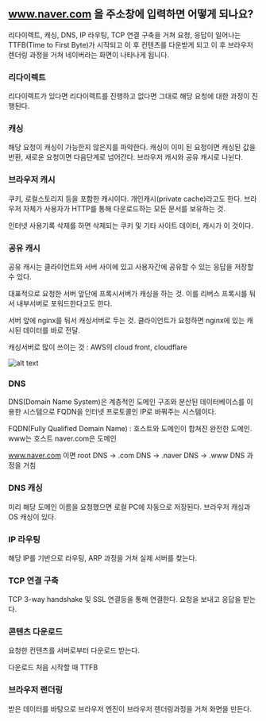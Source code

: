 ## www.naver.com 을 주소창에 입력하면 어떻게 되나요?
리다이렉트, 캐싱, DNS, IP 라우팅, TCP 연결 구축을 거쳐 요청, 응답이 일어나는 TTFB(Time to First Byte)가 시작되고 이 후 컨텐츠를 다운받게 되고 이 후 브라우저 렌더링 과정을 거쳐 네이버라는 화면이 나타나게 됩니다.

### 리다이렉트
리다이렉트가 있다면 리다이렉트를 진행하고 없다면 그대로 해당 요청에 대한 과정이 진행된다.

### 캐싱
해당 요청이 캐싱이 가능한지 않은지를 파악한다.
캐싱이 이미 된 요청이면 캐싱된 값을 반환, 새로운 요청이면 다음단계로 넘어간다.
브라우저 캐시와 공유 캐시로 나뉜다.

### 브라우저 캐시
쿠키, 로컬스토리지 등을 포함한 캐시이다. 개인캐시(private cache)라고도 한다.
브라우저 자체가 사용자가 HTTP를 통해 다운로드하는 모든 문서를 보유하는 것.

인터넷 사용기록 삭제를 하면 삭제되는 쿠키 및 기타 사이트 데이터, 캐시가 이 것이다.

### 공유 캐시
공유 캐시는 클라이언트와 서버 사이에 있고 사용자간에 공유할 수 있는 응답을 저장할 수 있다.

대표적으로 요청한 서버 앞단에 프록시서버가 캐싱을 하는 것.
이를 리버스 프록시를 둬서 내부서버로 포워드한다고도 한다.

서버 앞에 nginx를 둬서 캐싱서버로 두는 것.
클라이언트가 요청하면 nginx에 있는 캐시된 데이터를 바로 전달.

캐싱서버로 많이 쓰이는 것 : AWS의 cloud front, cloudflare

![alt text](image.png)

### DNS
DNS(Domain Name System)은 계층적인 도메인 구조와 분산된 데이터베이스를 이용한 시스템으로 FQDN을 인터넷 프로토콜인 IP로 바꿔주는 시스템이다.

FQDN(Fully Qualified Domain Name) : 호스트와 도메인이 합쳐진 완전한 도메인. www는 호스트 naver.com은 도메인

www.naver.com 이면 root DNS -> .com DNS -> .naver DNS -> .www DNS 과정을 거침

### DNS 캐싱
미리 해당 도메인 이름을 요청했으면 로컬 PC에 자동으로 저장된다.
브라우저 캐싱과 OS 캐싱이 있다.

### IP 라우팅
해당 IP를 기반으로 라우팅, ARP 과정을 거쳐 실제 서버를 찾는다.

### TCP 연결 구축
TCP 3-way handshake 및 SSL 연결등을 통해 연결한다. 요청을 보내고 응답을 받는다.

### 콘텐츠 다운로드
요청한 컨텐츠를 서버로부터 다운로드 받는다.

다운로드 처음 시작할 때 TTFB

### 브라우저 랜더링
받은 데이터를 바탕으로 브라우저 엔진이 브라우저 렌더링과정을 거쳐 화면을 만든다.